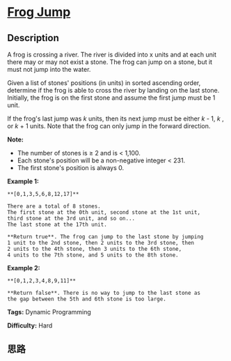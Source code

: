 # [Frog Jump][title]

## Description

A frog is crossing a river. The river is divided into x units and at each unit
there may or may not exist a stone. The frog can jump on a stone, but it must
not jump into the water.

Given a list of stones' positions (in units) in sorted ascending order,
determine if the frog is able to cross the river by landing on the last stone.
Initially, the frog is on the first stone and assume the first jump must be 1
unit.

If the frog's last jump was _k_ units, then its next jump must be either _k_
\- 1, _k_ , or _k_ \+ 1 units. Note that the frog can only jump in the forward
direction.

**Note:**

  * The number of stones is ≥ 2 and is < 1,100.
  * Each stone's position will be a non-negative integer < 231.
  * The first stone's position is always 0.

**Example 1:**
            **[0,1,3,5,6,8,12,17]**        There are a total of 8 stones.    The first stone at the 0th unit, second stone at the 1st unit,    third stone at the 3rd unit, and so on...    The last stone at the 17th unit.        **Return true**. The frog can jump to the last stone by jumping     1 unit to the 2nd stone, then 2 units to the 3rd stone, then     2 units to the 4th stone, then 3 units to the 6th stone,     4 units to the 7th stone, and 5 units to the 8th stone.    

**Example 2:**
            **[0,1,2,3,4,8,9,11]**        **Return false**. There is no way to jump to the last stone as     the gap between the 5th and 6th stone is too large.    


**Tags:** Dynamic Programming

**Difficulty:** Hard

## 思路

[title]: https://leetcode.com/problems/frog-jump
